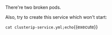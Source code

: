 There're two broken pods.

Also, try to create this service which won't start:

`cat clusterip-service.yml;echo`{{execute}}
